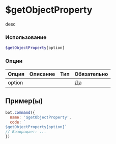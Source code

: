 # $getObjectProperty
desc
### Использование
```php
$getObjectProperty[option]
```

### Опции

| Опция | Описание | Тип | Обязательно |
|--------|-------------|------|----------|
| option |  |  | Да |  
## Пример(ы)

```javascript
bot.command({
  name: '$getObjectProperty',
  code: `
$getObjectProperty[option]`
// Возвращает: ...
})
```